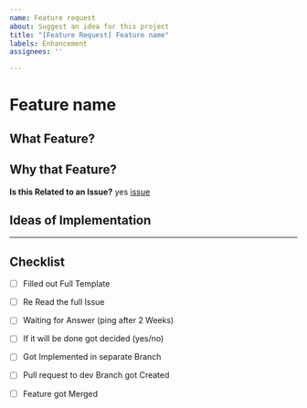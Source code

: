 ```yaml
---
name: Feature request
about: Suggest an idea for this project
title: "[Feature Request] Feature name"
labels: Enhancement
assignees: ''

---
```


# Feature name

## What Feature?
<!-- Keep it short and Simple -->

## Why that Feature?
<!-- Keep it short and Simple -->

**Is this Related to an Issue?** yes [issue](ISSUE_URL)

## Ideas of Implementation
<!--
- Libraries
- Structure
- Related Projects
-->

---

## Checklist
- [ ] Filled out Full Template
- [ ] Re Read the full Issue
- [ ] Waiting for Answer (ping after 2 Weeks)
- [ ] If it will be done got decided (yes/no)

- [ ] Got Implemented in separate Branch
- [ ] Pull request to dev Branch got Created
- [ ] Feature got Merged
